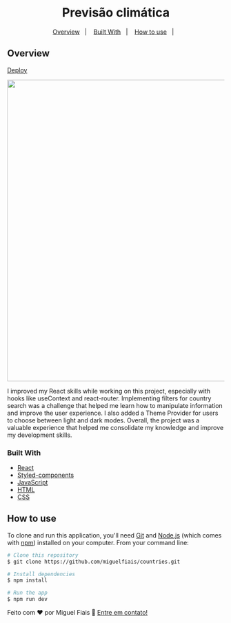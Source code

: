 <h1 align="center">Previsão climática</h1>

<div align="center"> 

[Overview](#overview)&nbsp;&nbsp;&nbsp;|&nbsp;&nbsp;&nbsp;
[Built With](#built-with)&nbsp;&nbsp;&nbsp;|&nbsp;&nbsp;&nbsp;
[How to use](#how-to-use)&nbsp;&nbsp;&nbsp;|&nbsp;&nbsp;&nbsp;
  
</div>

## Overview

[Deploy](https://mfcountries.netlify.app/)

<div align="center">
  <img src="https://user-images.githubusercontent.com/108070001/226129240-ad8f869c-fdd2-434d-a2de-9f197a398954.gif" width="700"/>
</div>

I improved my React skills while working on this project, especially with hooks like useContext and react-router. Implementing filters for country search was a challenge that helped me learn how to manipulate information and improve the user experience. I also added a Theme Provider for users to choose between light and dark modes. Overall, the project was a valuable experience that helped me consolidate my knowledge and improve my development skills.


### Built With

- [React](https://reactjs.org/)
- [Styled-components](https://styled-components.com/docs/) 
- [JavaScript](https://developer.mozilla.org/en-US/docs/Web/JavaScript)
- [HTML](https://developer.mozilla.org/en-US/docs/Web/HTML)
- [CSS](https://developer.mozilla.org/en-US/docs/Web/CSS)

## How to use

To clone and run this application, you'll need [Git](https://git-scm.com) and [Node.js](https://nodejs.org/en/download/) (which comes with [npm](http://npmjs.com)) installed on your computer. From your command line:

```bash
# Clone this repository
$ git clone https://github.com/miguelfiais/countries.git

# Install dependencies
$ npm install

# Run the app
$ npm run dev
```

Feito com ♥ por Miguel Fiais :wave: [Entre em contato!](https://www.linkedin.com/in/miguel-fiais/)
